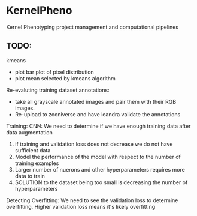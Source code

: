 # KernelPheno
Kernel Phenotyping project management and computational pipelines

## TODO:

kmeans

* plot bar plot of pixel distribution
* plot mean selected by kmeans algorithm

Re-evaluting training dataset annotations:
* take all grayscale annotated images and pair them with their RGB images. 
* Re-upload to zooniverse and have leandra validate the annotations

Training:
  CNN:
    We need to determine if we have enough training data after data augmentation
1. if training and validation loss does not decrease we do not have sufficient data
2. Model the performance of the model with respect to the number of training examples
3. Larger number of nuerons and other hyperparameters requires more data to train
4. SOLUTION to the dataset being too small is decreasing the number of hyperparameters
    
Detecting Overfitting:
  We need to see the validation loss to determine overfitting. Higher validation loss means it's likely overfitting
  
  
